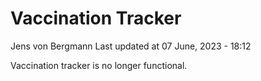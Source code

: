 Vaccination Tracker
================
Jens von Bergmann
Last updated at 07 June, 2023 - 18:12

Vaccination tracker is no longer functional.

